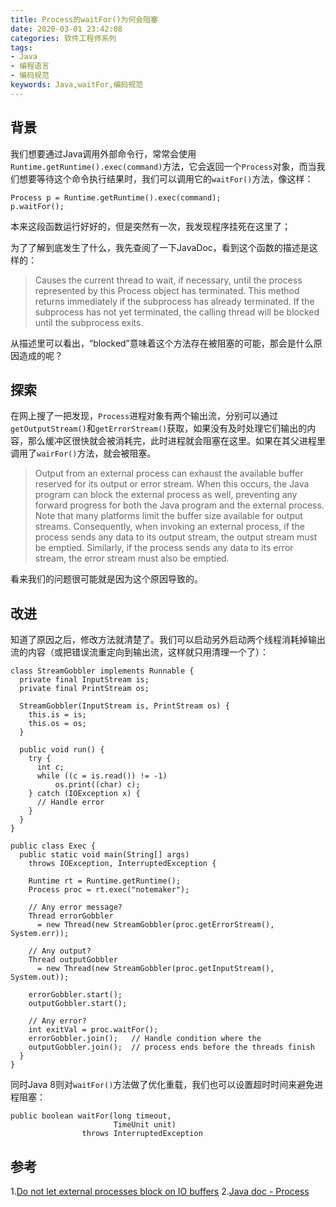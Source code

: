```yaml
---
title: Process的waitFor()为何会阻塞
date: 2020-03-01 23:42:08
categories: 软件工程师系列
tags:
- Java
- 编程语言
- 编码规范
keywords: Java,waitFor,编码规范
---
```


## 背景

我们想要通过Java调用外部命令行，常常会使用`Runtime.getRuntime().exec(command)`方法，它会返回一个`Process`对象，而当我们想要等待这个命令执行结果时，我们可以调用它的`waitFor()`方法，像这样：
<!-- more -->
```
Process p = Runtime.getRuntime().exec(command);
p.waitFor();
```

本来这段函数运行好好的，但是突然有一次，我发现程序挂死在这里了； 

为了了解到底发生了什么，我先查阅了一下JavaDoc，看到这个函数的描述是这样的：

> Causes the current thread to wait, if necessary, until the process represented by this Process object has terminated. This method returns immediately if the subprocess has already terminated. If the subprocess has not yet terminated, the calling thread will be blocked until the subprocess exits.

从描述里可以看出，“blocked”意味着这个方法存在被阻塞的可能，那会是什么原因造成的呢？

## 探索

在网上搜了一把发现，`Process`进程对象有两个输出流，分别可以通过`getOutputStream()`和`getErrorStream()`获取，如果没有及时处理它们输出的内容，那么缓冲区很快就会被消耗完，此时进程就会阻塞在这里。如果在其父进程里调用了`wairFor()`方法，就会被阻塞。

> Output from an external process can exhaust the available buffer reserved for its output or error stream. When this occurs, the Java program can block the external process as well, preventing any forward progress for both the Java program and the external process. Note that many platforms limit the buffer size available for output streams. Consequently, when invoking an external process, if the process sends any data to its output stream, the output stream must be emptied. Similarly, if the process sends any data to its error stream, the error stream must also be emptied.

看来我们的问题很可能就是因为这个原因导致的。

## 改进

知道了原因之后，修改方法就清楚了。我们可以启动另外启动两个线程消耗掉输出流的内容（或把错误流重定向到输出流，这样就只用清理一个了）： 

```
class StreamGobbler implements Runnable {
  private final InputStream is;
  private final PrintStream os;
  
  StreamGobbler(InputStream is, PrintStream os) {
    this.is = is;
    this.os = os;
  }
  
  public void run() {
    try {
      int c;
      while ((c = is.read()) != -1)
          os.print((char) c);
    } catch (IOException x) {
      // Handle error
    }
  }
}
  
public class Exec {
  public static void main(String[] args)
    throws IOException, InterruptedException {
  
    Runtime rt = Runtime.getRuntime();
    Process proc = rt.exec("notemaker");
  
    // Any error message?
    Thread errorGobbler
      = new Thread(new StreamGobbler(proc.getErrorStream(), System.err));
  
    // Any output?
    Thread outputGobbler
      = new Thread(new StreamGobbler(proc.getInputStream(), System.out));
  
    errorGobbler.start();
    outputGobbler.start();
  
    // Any error?
    int exitVal = proc.waitFor();
    errorGobbler.join();   // Handle condition where the
    outputGobbler.join();  // process ends before the threads finish
  }
}
```

同时Java 8则对`waitFor()`方法做了优化重载，我们也可以设置超时时间来避免进程阻塞：

```
public boolean waitFor(long timeout,
                       TimeUnit unit)
                throws InterruptedException
```

## 参考

1.[Do not let external processes block on IO buffers][1]
2.[Java doc - Process][2]

  [1]: https://wiki.sei.cmu.edu/confluence/display/java/FIO07-J.+Do+not+let+external+processes+block+on+IO+buffers
  [2]: https://docs.oracle.com/javase/8/docs/api/java/lang/Process.html#waitFor--